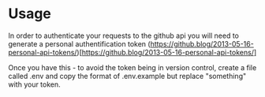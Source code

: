 # Usage

In order to authenticate your requests to the github api you will need to generate a personal authentification token (https://github.blog/2013-05-16-personal-api-tokens/)[https://github.blog/2013-05-16-personal-api-tokens/]

Once you have this - to avoid the token being in version control, create a file called .env and copy the format of .env.example but replace "something" with your token.